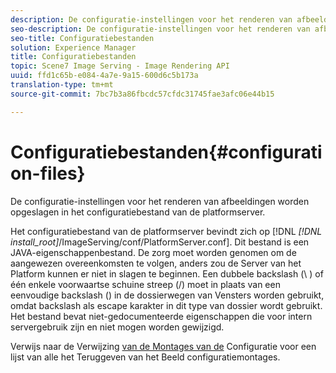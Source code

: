 ```yaml
---
description: De configuratie-instellingen voor het renderen van afbeeldingen worden opgeslagen in het configuratiebestand van de platformserver.
seo-description: De configuratie-instellingen voor het renderen van afbeeldingen worden opgeslagen in het configuratiebestand van de platformserver.
seo-title: Configuratiebestanden
solution: Experience Manager
title: Configuratiebestanden
topic: Scene7 Image Serving - Image Rendering API
uuid: ffd1c65b-e084-4a7e-9a15-600d6c5b173a
translation-type: tm+mt
source-git-commit: 7bc7b3a86fbcdc57cfdc31745fae3afc06e44b15

---
```



# Configuratiebestanden{#configuration-files}

De configuratie-instellingen voor het renderen van afbeeldingen worden opgeslagen in het configuratiebestand van de platformserver.

Het configuratiebestand van de platformserver bevindt zich op [!DNL *[!DNL install_root]*/ImageServing/conf/PlatformServer.conf]. Dit bestand is een JAVA-eigenschappenbestand. De zorg moet worden genomen om de aangewezen overeenkomsten te volgen, anders zou de Server van het Platform kunnen er niet in slagen te beginnen. Een dubbele backslash (\ \) of één enkele voorwaartse schuine streep (/) moet in plaats van een eenvoudige backslash (\) in de dossierwegen van Vensters worden gebruikt, omdat backslash als escape karakter in dit type van dossier wordt gebruikt. Het bestand bevat niet-gedocumenteerde eigenschappen die voor intern servergebruik zijn en niet mogen worden gewijzigd.

Verwijs naar de Verwijzing [van de Montages van de](../../../../../ir-api/server-admin/image-rendering-api-ref/c-ir-server-administration/c-ir-configuration-settings-reference/c-ir-configuration-settings-reference.md#concept-6947a512d4c94e9fb8a71b80243fee81) Configuratie voor een lijst van alle het Teruggeven van het Beeld configuratiemontages.
